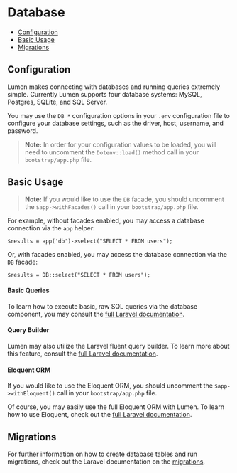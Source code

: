 # Database

- [Configuration](#configuration)
- [Basic Usage](#basic-usage)
- [Migrations](#migrations)

## Configuration

Lumen makes connecting with databases and running queries extremely simple. Currently Lumen supports four database systems: MySQL, Postgres, SQLite, and SQL Server.

You may use the `DB_*` configuration options in your `.env` configuration file to configure your database settings, such as the driver, host, username, and password.

> **Note:** In order for your configuration values to be loaded, you will need to uncomment the `Dotenv::load()` method call in your `bootstrap/app.php` file.

## Basic Usage

> **Note:** If you would like to use the `DB` facade, you should uncomment the `$app->withFacades()` call in your `bootstrap/app.php` file.

For example, without facades enabled, you may access a database connection via the `app` helper:

    $results = app('db')->select("SELECT * FROM users");

Or, with facades enabled, you may access the database connection via the `DB` facade:

    $results = DB::select("SELECT * FROM users");


#### Basic Queries

To learn how to execute basic, raw SQL queries via the database component, you may consult the [full Laravel documentation](http://laravel.com/docs/database).

#### Query Builder

Lumen may also utilize the Laravel fluent query builder. To learn more about this feature, consult the [full Laravel documentation](http://laravel.com/docs/queries).

#### Eloquent ORM

If you would like to use the Eloquent ORM, you should uncomment the `$app->withEloquent()` call in your `bootstrap/app.php` file.

Of course, you may easily use the full Eloquent ORM with Lumen. To learn how to use Eloquent, check out the [full Laravel documentation](http://laravel.com/docs/eloquent).

## Migrations

For further information on how to create database tables and run migrations, check out the Laravel documentation on the  [migrations](http://laravel.com/docs/migrations).
